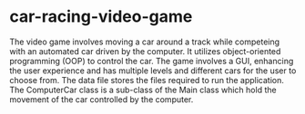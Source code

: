 # car-racing-video-game
The video game involves moving a car around a track while competeing with an automated car driven by the computer. It utilizes object-oriented programming (OOP) to control the car. The game involves a GUI, enhancing the user experience and has multiple levels and different cars for the user to choose from. The data file stores the files required to run the application. The ComputerCar class is a sub-class of the Main class which hold the movement of the car controlled by the computer.
